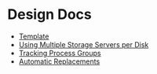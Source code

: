 # Design Docs

* [Template](template.md)
* [Using Multiple Storage Servers per Disk](multiple_storage_per_disk.md)
* [Tracking Process Groups](process_group_status.md)
* [Automatic Replacements](automatic_replacements.md)
